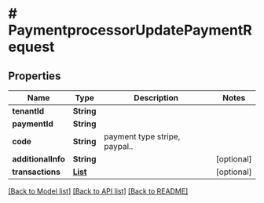 # # PaymentprocessorUpdatePaymentRequest


## Properties 


Name | Type | Description | Notes
------------ | ------------- | ------------- | -------------
**tenantId**| **String** |   |
**paymentId**| **String** |   |
**code**| **String** | payment type stripe, paypal..  |
**additionalInfo**| **String** |   | [optional]
**transactions**| [**List<PaymentprocessorTransaction>**](PaymentprocessorTransaction.md) |   | [optional]


[[Back to Model list]](../../README.md#models) [[Back to API list]](../../README.md#endpoints) [[Back to README]](../../README.md)

